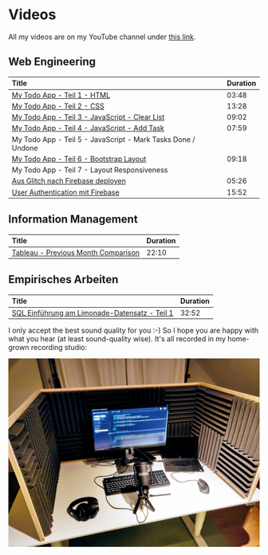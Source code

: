 # Videos

All my videos are on my YouTube channel under [this link](https://www.youtube.com/channel/UC4qYjwJaVh3uABOajAjUA0w/featured).

## Web Engineering

| Title | Duration |
| :--- | :--- |
| [My Todo App - Teil 1 - HTML](https://www.youtube.com/watch?v=K62YuAHHlBc) | 03:48 |
| [My Todo App - Teil 2 - CSS](https://www.youtube.com/watch?v=slVAbQKeT6s) | 13:28 |
| [My Todo App - Teil 3 - JavaScript - Clear List](https://www.youtube.com/watch?v=gADwe53QP1E) | 09:02 |
| [My Todo App - Teil 4 - JavaScript - Add Task](https://www.youtube.com/watch?v=UHlWDfDEu5Q) | 07:59 |
| My Todo App - Teil 5 - JavaScript - Mark Tasks Done / Undone |  |
| [My Todo App - Teil 6 - Bootstrap Layout](https://www.youtube.com/watch?v=WJSIZrQHdpU) | 09:18 |
| My Todo App - Teil 7 - Layout Responsiveness |  |
| [Aus Glitch nach Firebase deployen](https://www.youtube.com/watch?v=gmXkXvyXBfM) | 05:26 |
| [User Authentication mit Firebase](https://www.youtube.com/watch?v=mlgBPnm7tGs) | 15:52 |

## Information Management

| Title | Duration |
| :--- | :--- |
| [Tableau - Previous Month Comparison](https://www.youtube.com/watch?v=aB5GZqCfoGk) | 22:10 |

## Empirisches Arbeiten

| Title | Duration |
| :--- | :--- |
| [SQL Einführung am Limonade-Datensatz - Teil 1](https://www.youtube.com/watch?v=4n7hlrT7XBQ) | 32:52 |

I only accept the best sound quality for you :-\) So I hope you are happy with what you hear \(at least sound-quality wise\). It's all recorded in my home-grown recording studio:

![My DYI recording studio with an echo-killing booth](../../.gitbook/assets/recording_studio.jpg)



